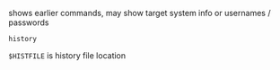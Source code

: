 shows earlier commands, may show target system info or usernames / passwords

`history`

`$HISTFILE` is history file location